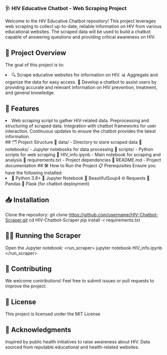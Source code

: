 ### 🩺 HIV Educative Chatbot - Web Scraping Project

Welcome to the HIV Educative Chatbot repository! This project leverages web scraping to collect up-to-date, reliable information on HIV from various educational websites. The scraped data will be used to build a chatbot capable of answering questions and providing critical awareness on HIV.

## 📌 Project Overview

The goal of this project is to:
<li>
<item>🔍 Scrape educative websites for information on HIV.</item>
<item>📊 Aggregate and organize the data for easy access.</item>
<item>🤖 Develop a chatbot to assist users by providing accurate and relevant information on HIV prevention, treatment, and general knowledge.</item> </li>

## 🚀 Features
<li>
    Web scraping script to gather HIV-related data.
    Preprocessing and structuring of scraped data.
    Integration with chatbot frameworks for user interaction.
    Continuous updates to ensure the chatbot provides the latest information.
</li>
## 🗂️ Project Structure
<structure>
    <folder>📂 data/ - Directory to store scraped data</folder>
    <folder>📓 notebooks/ - Jupyter notebooks for data processing</folder>
    <folder>📝 scripts/ - Python scripts for web scraping</folder>
    <file>📘 HIV_info.ipynb - Main notebook for scraping and analysis</file>
    <file>📄 requirements.txt - Project dependencies</file>
    <file>📜 README.md - Project documentation</file>
</structure>
## 🛠️ How to Run the Project
📋 Prerequisites
Ensure you have the following installed:
<li>
    <item>🐍 Python 3.8+</item>
    <item>📒 Jupyter Notebook</item>
    <item>🍲 BeautifulSoup4</item>
    <item>🌐 Requests</item>
    <item>🐼 Pandas</item>
    <item>🧩 Flask (for chatbot deployment)</item>
</li>

## 📥 Installation
Clone the repository:
<installation>
<step>
<command>git clone https://github.com/username/HIV-Chatbot-Scraper.git</command>
<command>cd HIV-Chatbot-Scraper</command>
</step>
</installation>
<step>
<command>pip install -r requirements.txt</command>
</step>
## 🏃‍♂️ Running the Scraper
Open the Jupyter notebook:
<run_scraper>
        <command>jupyter notebook HIV_info.ipynb</command>
    </run_scraper>
## 🤝 Contributing
We welcome contributions! Feel free to submit issues or pull requests to improve the project.
## 📜 License
This project is licensed under the MIT License
## 🙏 Acknowledgments
Inspired by public health initiatives to raise awareness about HIV.
Data sourced from reputable educational and health-related websites.
